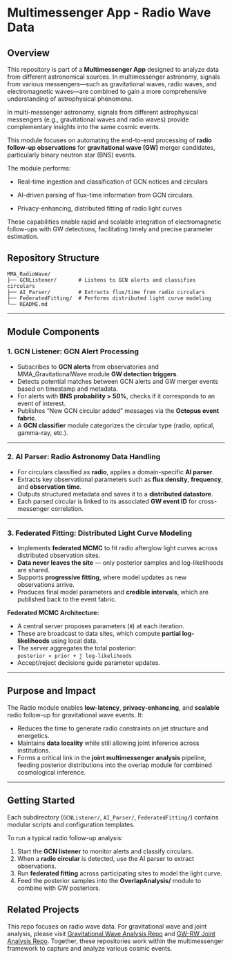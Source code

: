 # Multimessenger App - Radio Wave Data

## Overview
This repository is part of a **Multimessenger App** designed to analyze data from different astronomical sources. In multimessenger astronomy, signals from various messengers—such as gravitational waves, radio waves, and electromagnetic waves—are combined to gain a more comprehensive understanding of astrophysical phenomena.

In multi-messenger astronomy, signals from different astrophysical messengers (e.g., gravitational waves and radio waves) provide complementary insights into the same cosmic events. 

This module focuses on automating the end-to-end processing of **radio follow-up observations** for **gravitational wave (GW)** merger candidates, particularly binary neutron star (BNS) events.

The module performs:

- Real-time ingestion and classification of GCN notices and circulars

- AI-driven parsing of flux-time information from GCN circulars.

- Privacy-enhancing, distributed fitting of radio light curves

These capabilities enable rapid and scalable integration of electromagnetic follow-ups with GW detections, facilitating timely and precise parameter estimation.


## Repository Structure
```
MMA_RadioWave/
├── GCNListener/       # Listens to GCN alerts and classifies circulars
├── AI_Parser/         # Extracts flux/time from radio circulars
├── FederatedFitting/  # Performs distributed light curve modeling
└── README.md
```

---

## Module Components

### 1. GCN Listener: GCN Alert Processing

- Subscribes to **GCN alerts** from observatories and MMA_GravitationalWave module **GW detection triggers**.
- Detects potential matches between GCN alerts and GW merger events based on timestamp and metadata.
- For alerts with **BNS probability > 50%**, checks if it corresponds to an event of interest.
- Publishes “New GCN circular added” messages via the **Octopus event fabric**.
- A **GCN classifier** module categorizes the circular type (radio, optical, gamma-ray, etc.).

---

### 2. AI Parser: Radio Astronomy Data Handling

- For circulars classified as **radio**, applies a domain-specific **AI parser**.
- Extracts key observational parameters such as **flux density**, **frequency**, and **observation time**.
- Outputs structured metadata and saves it to a **distributed datastore**.
- Each parsed circular is linked to its associated **GW event ID** for cross-messenger correlation.

---

### 3. Federated Fitting: Distributed Light Curve Modeling

- Implements **federated MCMC** to fit radio afterglow light curves across distributed observation sites.
- **Data never leaves the site** — only posterior samples and log-likelihoods are shared.
- Supports **progressive fitting**, where model updates as new observations arrive.
- Produces final model parameters and **credible intervals**, which are published back to the event fabric.

**Federated MCMC Architecture:**

- A central server proposes parameters (`θ`) at each iteration.
- These are broadcast to data sites, which compute **partial log-likelihoods** using local data.
- The server aggregates the total posterior:  
  `posterior ∝ prior + ∑ log-likelihoods`
- Accept/reject decisions guide parameter updates.

---

## Purpose and Impact

The Radio module enables **low-latency**, **privacy-enhancing**, and **scalable** radio follow-up for gravitational wave events. It:

- Reduces the time to generate radio constraints on jet structure and energetics.
- Maintains **data locality** while still allowing joint inference across institutions.
- Forms a critical link in the **joint multimessenger analysis** pipeline, feeding posterior distributions into the overlap module for combined cosmological inference.

---

## Getting Started

Each subdirectory (`GCNListener/`, `AI_Parser/`, `FederatedFitting/`) contains modular scripts and configuration templates.

To run a typical radio follow-up analysis:

1. Start the **GCN listener** to monitor alerts and classify circulars.
2. When a **radio circular** is detected, use the AI parser to extract observations.
3. Run **federated fitting** across participating sites to model the light curve.
4. Feed the posterior samples into the **OverlapAnalysis/** module to combine with GW posteriors.


## Related Projects
This repo focuses on radio wave data. For gravitational wave and joint analysis, please visit [Gravitational Wave Analysis Repo](https://github.com/parth7stark/MMA_GravitationalWave/tree/main) and [GW-RW Joint Analysis Repo](https://github.com/parth7stark/MMA_MultimessengerAnalysis/tree/main). Together, these repositories work within the multimessenger framework to capture and analyze various cosmic events.